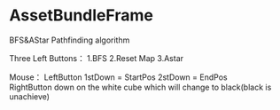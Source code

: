 # AssetBundleFrame
BFS&AStar Pathfinding algorithm

Three Left Buttons：
1.BFS
2.Reset Map
3.Astar 

Mouse：
LeftButton 1stDown = StartPos  2stDown = EndPos  
RightButton down on the white cube which will change to black(black is unachieve)
